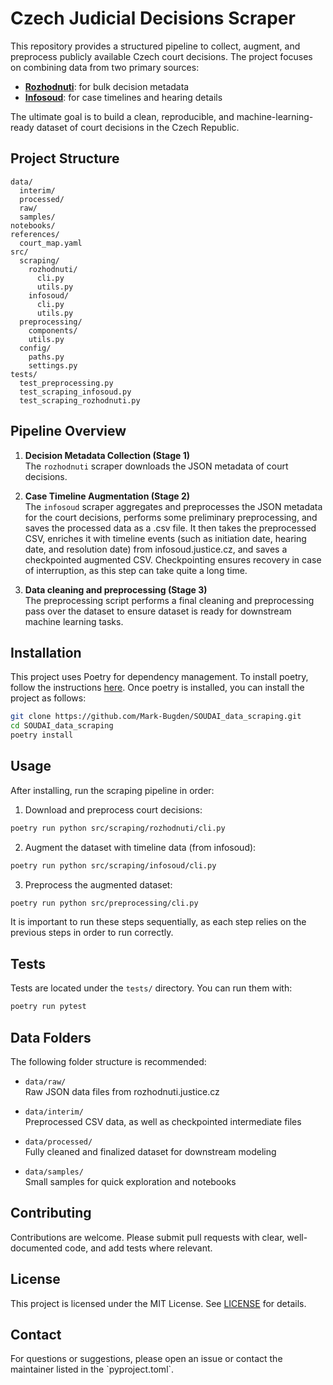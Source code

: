 # Czech Judicial Decisions Scraper

This repository provides a structured pipeline to collect, augment, and preprocess publicly available Czech court decisions. The project focuses on combining data from two primary sources:

- **[Rozhodnuti](rozhodnuti.justice.cz)**: for bulk decision metadata
- **[Infosoud](infosoud.justice.cz)**: for case timelines and hearing details

The ultimate goal is to build a clean, reproducible, and machine-learning-ready dataset of court decisions in the Czech Republic.

## Project Structure

```
data/
  interim/
  processed/
  raw/
  samples/
notebooks/
references/
  court_map.yaml
src/
  scraping/
    rozhodnuti/
      cli.py
      utils.py
    infosoud/
      cli.py
      utils.py
  preprocessing/
    components/
    utils.py
  config/
    paths.py
    settings.py
tests/
  test_preprocessing.py
  test_scraping_infosoud.py
  test_scraping_rozhodnuti.py
```

## Pipeline Overview

1. **Decision Metadata Collection (Stage 1)**  
   The `rozhodnuti` scraper downloads the JSON metadata of court decisions.

2. **Case Timeline Augmentation (Stage 2)**  
   The `infosoud` scraper aggregates and preprocesses the JSON metadata for the court decisions, performs some preliminary preprocessing, and saves the processed data as a .csv file. It then takes the preprocessed CSV, enriches it with timeline events (such as initiation date, hearing date, and resolution date) from infosoud.justice.cz, and saves a checkpointed augmented CSV. Checkpointing ensures recovery in case of interruption, as this step can take quite a long time.

3. **Data cleaning and preprocessing (Stage 3)**  
   The preprocessing script performs a final cleaning and preprocessing pass over the dataset to ensure dataset is ready for downstream machine learning tasks.

## Installation

This project uses Poetry for dependency management. To install poetry, follow the instructions [here](https://python-poetry.org/docs/). 
Once poetry is installed, you can install the project as follows:

```bash
git clone https://github.com/Mark-Bugden/SOUDAI_data_scraping.git
cd SOUDAI_data_scraping
poetry install
```

## Usage

After installing, run the scraping pipeline in order:

1. Download and preprocess court decisions:

```bash
poetry run python src/scraping/rozhodnuti/cli.py
```

2. Augment the dataset with timeline data (from infosoud):

```bash
poetry run python src/scraping/infosoud/cli.py
```

3. Preprocess the augmented dataset:

```bash
poetry run python src/preprocessing/cli.py
```

It is important to run these steps sequentially, as each step relies on the previous steps in order to run correctly. 

## Tests

Tests are located under the `tests/` directory. You can run them with:

```bash
poetry run pytest
```

## Data Folders

The following folder structure is recommended:

- `data/raw/`  
  Raw JSON data files from rozhodnuti.justice.cz

- `data/interim/`  
  Preprocessed CSV data, as well as checkpointed intermediate files

- `data/processed/`  
  Fully cleaned and finalized dataset for downstream modeling

- `data/samples/`  
  Small samples for quick exploration and notebooks

## Contributing

Contributions are welcome. Please submit pull requests with clear, well-documented code, and add tests where relevant.

## License

This project is licensed under the MIT License. See [LICENSE](LICENSE) for details.

## Contact

For questions or suggestions, please open an issue or contact the maintainer listed in the \`pyproject.toml\`.
